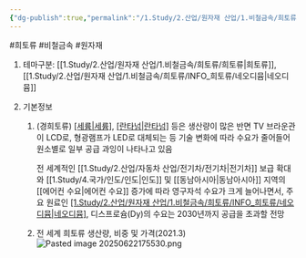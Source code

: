 ```yaml
---
{"dg-publish":true,"permalink":"/1.Study/2.산업/원자재 산업/1.비철금속/희토류/INFO_희토류/경희토류/","created":"2024-11-20T21:02:28.805+09:00","updated":"2025-06-26T12:52:33.413+09:00"}
---
```


#희토류 #비철금속  #원자재 

1. 테마구분: [[1.Study/2.산업/원자재 산업/1.비철금속/희토류/희토류\|희토류]], [[1.Study/2.산업/원자재 산업/1.비철금속/희토류/INFO_희토류/네오디뮴\|네오디뮴]]

2. 기본정보
	1. (경희토류) [[세륨\|세륨]](Ce), [[란타넘\|란타넘]](La) 등은 생산량이 많은 반면 TV 브라운관이 LCD로, 형광램프가 LED로 대체되는 등 기술 변화에 따라 수요가 줄어들어 원소별로 일부 공급 과잉이 나타나고 있음  
	   
	   전 세계적인 [[1.Study/2.산업/자동차 산업/전기차/전기차\|전기차]] 보급 확대와 [[1.Study/4.국가/인도/인도\|인도]] 및 [[동남아시아\|동남아시아]] 지역의 [[에어컨 수요\|에어컨 수요]] 증가에 따라 영구자석 수요가 크게 늘어나면서, 주요 원료인 [[1.Study/2.산업/원자재 산업/1.비철금속/희토류/INFO_희토류/네오디뮴\|네오디뮴]](Nd), 디스프로슘(Dy)의 수요는 2030년까지 공급을 초과할 전망
	   
	2. 전 세계 희토류 생산량, 비중 및 가격(2021.3) ![Pasted image 20250622175530.png](/img/user/attachments/Pasted%20image%2020250622175530.png)


